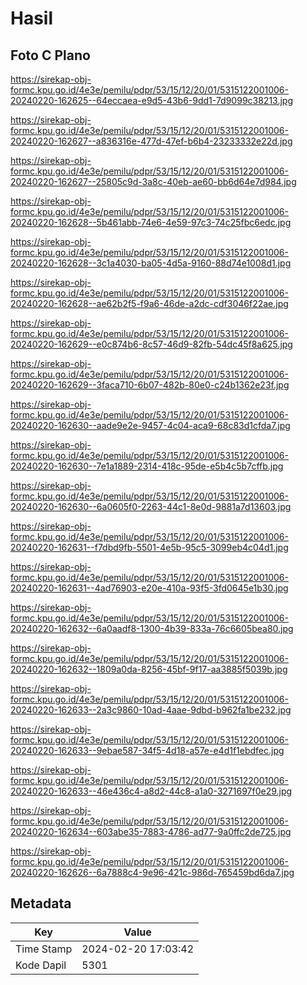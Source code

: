 # Hasil

## Foto C Plano

https://sirekap-obj-formc.kpu.go.id/4e3e/pemilu/pdpr/53/15/12/20/01/5315122001006-20240220-162625--64eccaea-e9d5-43b6-9dd1-7d9099c38213.jpg

https://sirekap-obj-formc.kpu.go.id/4e3e/pemilu/pdpr/53/15/12/20/01/5315122001006-20240220-162627--a836316e-477d-47ef-b6b4-23233332e22d.jpg

https://sirekap-obj-formc.kpu.go.id/4e3e/pemilu/pdpr/53/15/12/20/01/5315122001006-20240220-162627--25805c9d-3a8c-40eb-ae60-bb6d64e7d984.jpg

https://sirekap-obj-formc.kpu.go.id/4e3e/pemilu/pdpr/53/15/12/20/01/5315122001006-20240220-162628--5b461abb-74e6-4e59-97c3-74c25fbc6edc.jpg

https://sirekap-obj-formc.kpu.go.id/4e3e/pemilu/pdpr/53/15/12/20/01/5315122001006-20240220-162628--3c1a4030-ba05-4d5a-9160-88d74e1008d1.jpg

https://sirekap-obj-formc.kpu.go.id/4e3e/pemilu/pdpr/53/15/12/20/01/5315122001006-20240220-162628--ae62b2f5-f9a6-46de-a2dc-cdf3046f22ae.jpg

https://sirekap-obj-formc.kpu.go.id/4e3e/pemilu/pdpr/53/15/12/20/01/5315122001006-20240220-162629--e0c874b6-8c57-46d9-82fb-54dc45f8a625.jpg

https://sirekap-obj-formc.kpu.go.id/4e3e/pemilu/pdpr/53/15/12/20/01/5315122001006-20240220-162629--3faca710-6b07-482b-80e0-c24b1362e23f.jpg

https://sirekap-obj-formc.kpu.go.id/4e3e/pemilu/pdpr/53/15/12/20/01/5315122001006-20240220-162630--aade9e2e-9457-4c04-aca9-68c83d1cfda7.jpg

https://sirekap-obj-formc.kpu.go.id/4e3e/pemilu/pdpr/53/15/12/20/01/5315122001006-20240220-162630--7e1a1889-2314-418c-95de-e5b4c5b7cffb.jpg

https://sirekap-obj-formc.kpu.go.id/4e3e/pemilu/pdpr/53/15/12/20/01/5315122001006-20240220-162630--6a0605f0-2263-44c1-8e0d-9881a7d13603.jpg

https://sirekap-obj-formc.kpu.go.id/4e3e/pemilu/pdpr/53/15/12/20/01/5315122001006-20240220-162631--f7dbd9fb-5501-4e5b-95c5-3099eb4c04d1.jpg

https://sirekap-obj-formc.kpu.go.id/4e3e/pemilu/pdpr/53/15/12/20/01/5315122001006-20240220-162631--4ad76903-e20e-410a-93f5-3fd0645e1b30.jpg

https://sirekap-obj-formc.kpu.go.id/4e3e/pemilu/pdpr/53/15/12/20/01/5315122001006-20240220-162632--6a0aadf8-1300-4b39-833a-76c6605bea80.jpg

https://sirekap-obj-formc.kpu.go.id/4e3e/pemilu/pdpr/53/15/12/20/01/5315122001006-20240220-162632--1809a0da-8256-45bf-9f17-aa3885f5039b.jpg

https://sirekap-obj-formc.kpu.go.id/4e3e/pemilu/pdpr/53/15/12/20/01/5315122001006-20240220-162633--2a3c9860-10ad-4aae-9dbd-b962fa1be232.jpg

https://sirekap-obj-formc.kpu.go.id/4e3e/pemilu/pdpr/53/15/12/20/01/5315122001006-20240220-162633--9ebae587-34f5-4d18-a57e-e4d1f1ebdfec.jpg

https://sirekap-obj-formc.kpu.go.id/4e3e/pemilu/pdpr/53/15/12/20/01/5315122001006-20240220-162633--46e436c4-a8d2-44c8-a1a0-3271697f0e29.jpg

https://sirekap-obj-formc.kpu.go.id/4e3e/pemilu/pdpr/53/15/12/20/01/5315122001006-20240220-162634--603abe35-7883-4786-ad77-9a0ffc2de725.jpg

https://sirekap-obj-formc.kpu.go.id/4e3e/pemilu/pdpr/53/15/12/20/01/5315122001006-20240220-162626--6a7888c4-9e96-421c-986d-765459bd6da7.jpg


## Metadata

| Key        | Value               |
| ---------- | ------------------- |
| Time Stamp | 2024-02-20 17:03:42 |
| Kode Dapil | 5301                |



